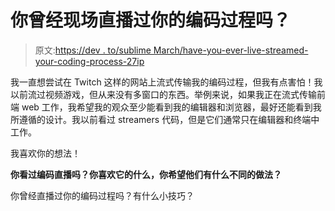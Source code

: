 # 你曾经现场直播过你的编码过程吗？

> 原文:[https://dev . to/sublime March/have-you-ever-live-streamed-your-coding-process-27ip](https://dev.to/sublimemarch/have-you-ever-live-streamed-your-coding-process-27ip)

我一直想尝试在 Twitch 这样的网站上流式传输我的编码过程，但我有点害怕！我以前流过视频游戏，但从来没有多窗口的东西。举例来说，如果我正在流式传输前端 web 工作，我希望我的观众至少能看到我的编辑器和浏览器，最好还能看到我所遵循的设计。我以前看过 streamers 代码，但是它们通常只在编辑器和终端中工作。

我喜欢你的想法！

**你看过编码直播吗？你喜欢它的什么，你希望他们有什么不同的做法？**

你曾经直播过你的编码过程吗？有什么小技巧？